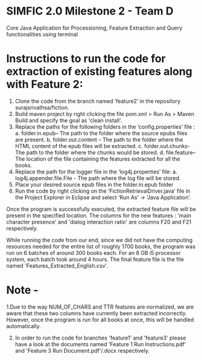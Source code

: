 # SIMFIC 2.0 Milestone 2 - Team D
Core Java  Application for Processioning, Feature Extraction and Query functionalities using terminal

# Instructions to run the code for extraction of existing features along with Feature 2:

1.	Clone the code from the branch named ‘feature2’ in the repository surajsrivathsa/fiction.
2.	Build maven project by right clicking the file pom.xml > Run As > Maven Build and specify the goal as 'clean install'.
3.	Replace the paths for the following folders in the ‘config.properties’ file :
  a.	folder.in.epub– The path to the folder where the source epubs files are present.
  b.	folder.out.content – The path to the folder where the HTML content of the epub files will be extracted.
  c.	folder.out.chunks- The path to the folder where the chunks would be stored.
  d.	file.feature– The location of the file containing the features extracted for all the books.
4.	Replace the path for the logger file in the ‘log4j.properties’ file:
  a.	log4j.appender.file.File - The path where the log file will be stored.
5.	Place your desired source epub files in the folder.in.epub folder
6.	Run the code by right clicking on the ‘FictionRetrievalDriver.java’ file in the Project Explorer in Eclipse and select ‘Run As’ -> ‘Java Application’.


Once the program is successfully executed, the extracted feature file will be present in the specified location. The columns for the new features : 'main character presence' and 'dialog interaction ratio' are columns F20 and F21 respectively. 

While running the code from our end, since we did not have the computing resources needed for the entire list of roughly 1700 books, the program was run on 6 batches of around 300 books each. For an 8 GB i5 processor system, each batch took around 4 hours. The final feature file is the file named 'Features_Extracted_English.csv'.

# Note - 
1.Due to the way NUM_OF_CHARS and TTR features are normalized, we are aware that these two columns have currently been extracted incorrectly. However, once the program is run for all books at once, this will be handled automatically.

2. In order to run the code for branches 'feature1' and 'feature3' please have a look at the documents named 'Feature 1 Run Instructions.pdf' and 'Feature 3 Run Document.pdf'/.docx respectively.

